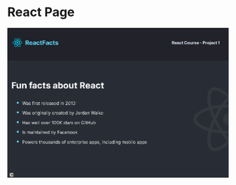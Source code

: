 # React Page

![image](https://github.com/CharlesLee01/react-page/blob/main/images/react-page.PNG?raw=true)

